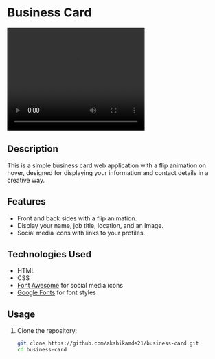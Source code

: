 # Business Card 

<video width="320" height="240" controls>
  <source src="https://github.com/akshikamde21/business-card/raw/main/assets/business%20card%20vid.mp4" type="video/mp4">
  Your browser does not support the video tag.
</video>

## Description

This is a simple business card web application with a flip animation on hover, designed for displaying your information and contact details in a creative way.

## Features

- Front and back sides with a flip animation.
- Display your name, job title, location, and an image.
- Social media icons with links to your profiles.

## Technologies Used

- HTML
- CSS
- [Font Awesome](https://fontawesome.com/) for social media icons
- [Google Fonts](https://fonts.google.com/) for font styles


## Usage

1. Clone the repository:

   ```bash
   git clone https://github.com/akshikamde21/business-card.git
   cd business-card

